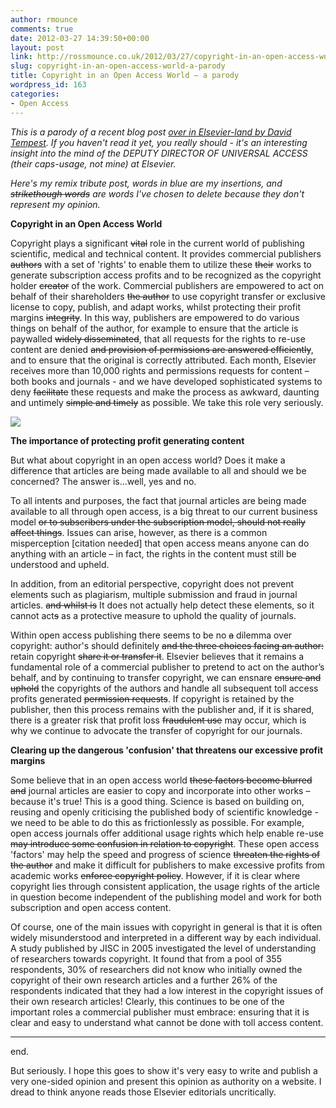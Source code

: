 ```yaml
---
author: rmounce
comments: true
date: 2012-03-27 14:39:50+00:00
layout: post
link: http://rossmounce.co.uk/2012/03/27/copyright-in-an-open-access-world-a-parody/
slug: copyright-in-an-open-access-world-a-parody
title: Copyright in an Open Access World – a parody
wordpress_id: 163
categories:
- Open Access
---
```


_This is a parody of a recent blog post [over in Elsevier-land by David Tempest](http://editorsupdate.elsevier.com/2012/03/copyright-in-an-open-access-world/). If you haven't read it yet, you really should - it's an interesting insight into the mind of the DEPUTY DIRECTOR OF UNIVERSAL ACCESS (their caps-usage, not mine) at Elsevier._




_Here's my remix tribute post, words in blue are my insertions, and <del>strikethough words</del> are words I've chosen to delete because they don't represent my opinion._




**Copyright in an Open Access World**




Copyright plays a significant <del>vital</del> role in the current world of publishing scientific, medical and technical content. It provides commercial publishers <del>authors</del> with a set of 'rights' to enable them to utilize these <del>their</del> works to generate subscription access profits and to be recognized as the copyright holder <del>creator</del> of the work. Commercial publishers are empowered to act on behalf of their shareholders <del>the author</del> to use copyright transfer or exclusive license to copy, publish, and adapt works, whilst protecting their profit margins <del>integrity</del>. In this way, publishers are empowered to do various things on behalf of the author, for example to ensure that the article is paywalled <del>widely disseminated</del>, that all requests for the rights to re-use content are denied <del>and provision of permissions are answered efficiently</del>, and to ensure that the original is correctly attributed. Each month, Elsevier receives more than 10,000 rights and permissions requests for content – both books and journals - and we have developed sophisticated systems to deny <del>facilitate</del> these requests and make the process as awkward, daunting and untimely <del>simple and timely</del> as possible. We take this role very seriously.




[![](http://4.bp.blogspot.com/-tt3MMyv_Vy8/T0JUCXmmxfI/AAAAAAAABJk/WyyhWzb-Fyo/s1600/Boycott_Elsevier_2.png)](http://thecostofknowledge.com/)




**The importance of protecting profit generating content**




But what about copyright in an open access world? Does it make a difference that articles are being made available to all and should we be concerned? The answer is…well, yes and no.




To all intents and purposes, the fact that journal articles are being made available to all through open access, is a big threat to our current business model <del>or to subscribers under the subscription model, should not really affect things</del>. Issues can arise, however, as there is a common misperception [citation needed] that open access means anyone can do anything with an article – in fact, the rights in the content must still be understood and upheld.




In addition, from an editorial perspective, copyright does not prevent elements such as plagiarism, multiple submission and fraud in journal articles. <del>and whilst is</del> It does not actually help detect these elements, so it cannot act<del>s</del> as a protective measure to uphold the quality of journals.




Within open access publishing there seems to be no <del>a</del> dilemma over copyright: author's should definitely <del>and the three choices facing an author:</del> retain copyright <del>share it or transfer it</del>. Elsevier believes that it remains a fundamental role of a commercial publisher to pretend to act on the author’s behalf, and by continuing to transfer copyright, we can ensnare <del>ensure and uphold</del> the copyrights of the authors and handle all subsequent toll access profits generated <del>permission requests</del>. If copyright is retained by the publisher, then this process remains with the publisher and, if it is shared, there is a greater risk that profit loss <del>fraudulent use</del> may occur, which is why we continue to advocate the transfer of copyright for our journals.




**Clearing up the dangerous 'confusion' that threatens our excessive profit margins**




Some believe that in an open access world <del>these factors become blurred and</del> journal articles are easier to copy and incorporate into other works – because it's true! This is a good thing. Science is based on building on, reusing and openly criticising the published body of scientific knowledge - we need to be able to do this as frictionlessly as possible. For example, open access journals offer additional usage rights which help enable re-use <del>may introduce some confusion in relation to copyright</del>. These open access 'factors' may help the speed and progress of science <del>threaten the rights of the author</del> and make it difficult for publishers to make excessive profits from academic works <del>enforce copyright policy</del>. However, if it is clear where copyright lies through consistent application, the usage rights of the article in question become independent of the publishing model and work for both subscription and open access content.




Of course, one of the main issues with copyright in general is that it is often widely misunderstood and interpreted in a different way by each individual. A study published by JISC in 2005 investigated the level of understanding of researchers towards copyright. It found that from a pool of 355 respondents, 30% of researchers did not know who initially owned the copyright of their own research articles and a further 26% of the respondents indicated that they had a low interest in the copyright issues of their own research articles! Clearly, this continues to be one of the important roles a commercial publisher must embrace: ensuring that it is clear and easy to understand what cannot be done with toll access content.







------------------------------




end.




But seriously. I hope this goes to show it's very easy to write and publish a very one-sided opinion and present this opinion as authority on a website. I dread to think anyone reads those Elsevier editorials uncritically.
